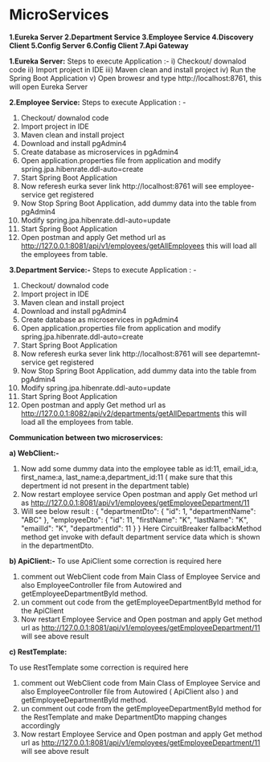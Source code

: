 # MicroServices

**1.Eureka Server
2.Department Service
3.Employee Service
4.Discovery Client
5.Config Server
6.Config Client
7.Api Gateway**


**1.Eureka Server:**
Steps to execute Application :-
  i) Checkout/ downalod code 
  ii) Import project in IDE
  iii) Maven clean and install project
  iv) Run the Spring Boot Application 
  v) Open browesr and type http://localhost:8761, this will open Eureka Server

**2.Employee Service:** 
Steps to execute Application : -
  1) Checkout/ downalod code 
  2) Import project in IDE
  3) Maven clean and install project
  4) Download and install pgAdmin4
  5) Create database as microservices in pgAdmin4
  6) Open application.properties file from application and modify spring.jpa.hibenrate.ddl-auto=create
  7) Start Spring Boot Application
  8) Now referesh eurka sever link http://localhost:8761 will see employee-service get registered
  9) Now Stop Spring Boot Application, add dummy data into the table from pgAdmin4
  10) Modify spring.jpa.hibenrate.ddl-auto=update
  11) Start Spring Boot Application
  12) Open postman and apply Get method url as http://127.0.0.1:8081/api/v1/employees/getAllEmployees this will load all the employees from table.

**3.Department Service:-**
Steps to execute Application : -
  1) Checkout/ downalod code 
  2) Import project in IDE
  3) Maven clean and install project
  4) Download and install pgAdmin4
  5) Create database as microservices in pgAdmin4
  6) Open application.properties file from application and modify spring.jpa.hibenrate.ddl-auto=create
  7) Start Spring Boot Application
  8) Now referesh eurka sever link http://localhost:8761 will see departemnt-service get registered
  9) Now Stop Spring Boot Application, add dummy data into the table from pgAdmin4
  10) Modify spring.jpa.hibenrate.ddl-auto=update
  11) Start Spring Boot Application
  12) Open postman and apply Get method url as http://127.0.0.1:8082/api/v2/departments/getAllDepartments this will load all the employees from table.

**Communication between two microservices:**


**a) WebClient:-**

  1. Now add some dummy data into the employee table as 
    id:11, email_id:a, first_name:a, last_name:a,department_id:11 ( make sure that this depertment id not present in the department table)
  2. Now restart employee service
   Open postman and apply Get method url as http://127.0.0.1:8081/api/v1/employees/getEmployeeDepartment/11
  3. Will see below result :
   {
    "departmentDto": {
        "id": 1,
        "departmentName": "ABC"
    },
    "employeeDto": {
        "id": 11,
        "firstName": "K",
        "lastName": "K",
        "emailId": "K",
        "departmentId": 11
    }
}
Here CircuitBreaker fallbackMethod method get invoke with default department service data which is shown in the departmentDto.


**b) ApiClient:-**
  To use ApiClient some correction is required here
  1. comment out WebClient code from Main Class of Employee Service and also EmployeeController file from Autowired and 
   getEmployeeDepartmentById method.
  2. un comment out code from the getEmployeeDepartmentById method for the ApiClient
  3. Now restart Employee Service and Open postman and apply Get method url as 
   http://127.0.0.1:8081/api/v1/employees/getEmployeeDepartment/11 will see above result

**c) RestTemplate:**

  To use RestTemplate some correction is required here
  1. comment out WebClient code from Main Class of Employee Service and also EmployeeController file from Autowired ( ApiClient also ) 
    and getEmployeeDepartmentById method.
  2. un comment out code from the getEmployeeDepartmentById method for the RestTemplate and make DepartmentDto mapping changes accordingly
  3. Now restart Employee Service and Open postman and apply Get method url as 
   http://127.0.0.1:8081/api/v1/employees/getEmployeeDepartment/11 will see above result

